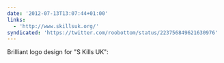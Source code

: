 ```yaml
---
date: '2012-07-13T13:07:44+01:00'
links:
  - 'http://www.skillsuk.org/'
syndicated: 'https://twitter.com/roobottom/status/223756849621630976'
---
```

Brilliant logo design for "S Kills UK": 
